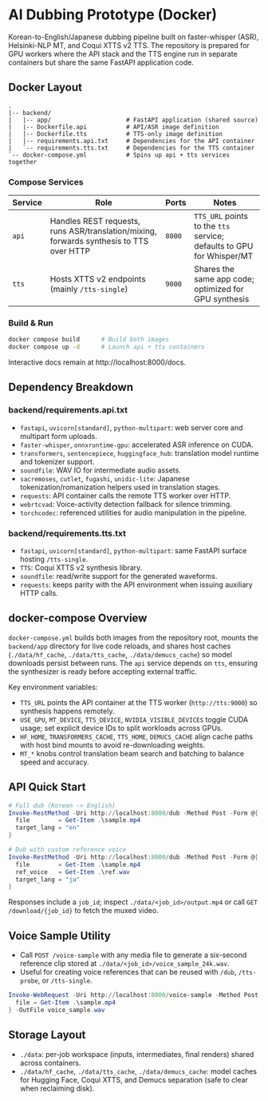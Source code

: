 # AI Dubbing Prototype (Docker)

Korean-to-English/Japanese dubbing pipeline built on faster-whisper (ASR), Helsinki-NLP MT, and Coqui XTTS v2 TTS. The repository is prepared for GPU workers where the API stack and the TTS engine run in separate containers but share the same FastAPI application code.

## Docker Layout

```
.
|-- backend/
|   |-- app/                     # FastAPI application (shared source)
|   |-- Dockerfile.api           # API/ASR image definition
|   |-- Dockerfile.tts           # TTS-only image definition
|   |-- requirements.api.txt     # Dependencies for the API container
|   `-- requirements.tts.txt     # Dependencies for the TTS container
`-- docker-compose.yml           # Spins up api + tts services together
```

### Compose Services

| Service | Role | Ports | Notes |
|---------|------|-------|-------|
| `api` | Handles REST requests, runs ASR/translation/mixing, forwards synthesis to TTS over HTTP | `8000` | `TTS_URL` points to the `tts` service; defaults to GPU for Whisper/MT |
| `tts` | Hosts XTTS v2 endpoints (mainly `/tts-single`) | `9000` | Shares the same app code; optimized for GPU synthesis |

### Build & Run

```bash
docker compose build      # Build both images
docker compose up -d      # Launch api + tts containers
```

Interactive docs remain at http://localhost:8000/docs.

## Dependency Breakdown

### backend/requirements.api.txt

- `fastapi`, `uvicorn[standard]`, `python-multipart`: web server core and multipart form uploads.
- `faster-whisper`, `onnxruntime-gpu`: accelerated ASR inference on CUDA.
- `transformers`, `sentencepiece`, `huggingface_hub`: translation model runtime and tokenizer support.
- `soundfile`: WAV IO for intermediate audio assets.
- `sacremoses`, `cutlet`, `fugashi`, `unidic-lite`: Japanese tokenization/romanization helpers used in translation stages.
- `requests`: API container calls the remote TTS worker over HTTP.
- `webrtcvad`: Voice-activity detection fallback for silence trimming.
- `torchcodec`: referenced utilities for audio manipulation in the pipeline.

### backend/requirements.tts.txt

- `fastapi`, `uvicorn[standard]`, `python-multipart`: same FastAPI surface hosting `/tts-single`.
- `TTS`: Coqui XTTS v2 synthesis library.
- `soundfile`: read/write support for the generated waveforms.
- `requests`: keeps parity with the API environment when issuing auxiliary HTTP calls.

## docker-compose Overview

`docker-compose.yml` builds both images from the repository root, mounts the `backend/app` directory for live code reloads, and shares host caches (`./data/hf_cache`, `./data/tts_cache`, `./data/demucs_cache`) so model downloads persist between runs. The `api` service depends on `tts`, ensuring the synthesizer is ready before accepting external traffic.

Key environment variables:

- `TTS_URL` points the API container at the TTS worker (`http://tts:9000`) so synthesis happens remotely.
- `USE_GPU`, `MT_DEVICE`, `TTS_DEVICE`, `NVIDIA_VISIBLE_DEVICES` toggle CUDA usage; set explicit device IDs to split workloads across GPUs.
- `HF_HOME`, `TRANSFORMERS_CACHE`, `TTS_HOME`, `DEMUCS_CACHE` align cache paths with host bind mounts to avoid re-downloading weights.
- `MT_*` knobs control translation beam search and batching to balance speed and accuracy.

## API Quick Start

```powershell
# Full dub (Korean -> English)
Invoke-RestMethod -Uri http://localhost:8000/dub -Method Post -Form @{
  file        = Get-Item .\sample.mp4
  target_lang = "en"
}

# Dub with custom reference voice
Invoke-RestMethod -Uri http://localhost:8000/dub -Method Post -Form @{
  file        = Get-Item .\sample.mp4
  ref_voice   = Get-Item .\ref.wav
  target_lang = "ja"
}
```

Responses include a `job_id`; inspect `./data/<job_id>/output.mp4` or call `GET /download/{job_id}` to fetch the muxed video.

## Voice Sample Utility

- Call `POST /voice-sample` with any media file to generate a six-second reference clip stored at `./data/<job_id>/voice_sample_24k.wav`.
- Useful for creating voice references that can be reused with `/dub`, `/tts-probe`, or `/tts-single`.

```powershell
Invoke-WebRequest -Uri http://localhost:8000/voice-sample -Method Post -Form @{
  file = Get-Item .\sample.mp4
} -OutFile voice_sample.wav
```

## Storage Layout

- `./data`: per-job workspace (inputs, intermediates, final renders) shared across containers.
- `./data/hf_cache`, `./data/tts_cache`, `./data/demucs_cache`: model caches for Hugging Face, Coqui XTTS, and Demucs separation (safe to clear when reclaiming disk).

